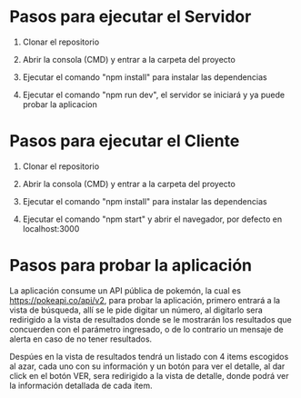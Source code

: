 # Pasos para ejecutar el Servidor

1. Clonar el repositorio

2. Abrir la consola (CMD) y entrar a la carpeta del proyecto

3. Ejecutar el comando "npm install" para instalar las dependencias

4. Ejecutar el comando "npm run dev", el servidor se iniciará y ya puede probar la aplicacion


# Pasos para ejecutar el Cliente

1. Clonar el repositorio

2. Abrir la consola (CMD) y entrar a la carpeta del proyecto

3. Ejecutar el comando "npm install" para instalar las dependencias

4. Ejecutar el comando "npm start" y abrir el navegador, por defecto en localhost:3000


# Pasos para probar la aplicación

La aplicación consume un API pública de pokemón, la cual es https://pokeapi.co/api/v2, para probar
la aplicación, primero entrará a la vista de búsqueda, allí se le pide digitar un número, al digitarlo
sera redirigido a la vista de resultados donde se le mostrarán los resultados que concuerden con el 
parámetro ingresado, o de lo contrario un mensaje de alerta en caso de no tener resultados.

Despúes en la vista de resultados tendrá un listado con 4 items escogidos al azar, cada uno con su información y un botón para ver el detalle, al dar click en el botón VER, sera redirigido a la vista de
detalle, donde podrá ver la información detallada de cada item.
